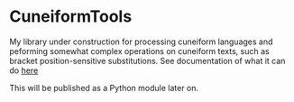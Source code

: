 # CuneiformTools

My library under construction for processing cuneiform languages and peforming somewhat complex operations on cuneiform texts, such as bracket position-sensitive substitutions. See documentation of what it can do [here](https://docs.google.com/document/d/1kW9DnCpXGICJ_ttOCO182G2jivE7_knVOZP_v6vdNPw/)

This will be published as a Python module later on.
